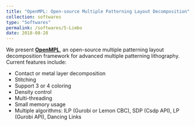 ```yaml
---
title: "OpenMPL: Open-source Multiple Patterning Layout Decomposition"
collection: softwares
type: "Softwares"
permalink: /softwares/5-Limbo
date: 2018-08-28
---
```


We present **[OpenMPL](https://github.com/limbo018/OpenMPL)**, an open-source multiple patterning layout decomposition framework for advanced multiple patterning lithography. 
Current features include:
- Contact or metal layer decomposition 
- Stitching 
- Support 3 or 4 coloring 
- Density control 
- Multi-threading 
- Small memory usage 
- Multiple algorithms: ILP (Gurobi or Lemon CBC), SDP (Csdp API), LP (Gurobi API), Dancing Links
